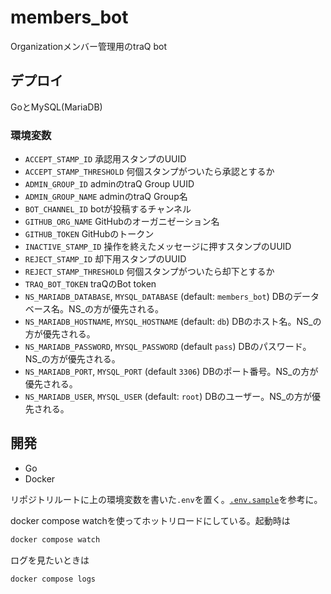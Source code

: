 # members_bot

Organizationメンバー管理用のtraQ bot

## デプロイ

GoとMySQL(MariaDB)

### 環境変数

- `ACCEPT_STAMP_ID` 承認用スタンプのUUID
- `ACCEPT_STAMP_THRESHOLD` 何個スタンプがついたら承認とするか
- `ADMIN_GROUP_ID` adminのtraQ Group UUID
- `ADMIN_GROUP_NAME` adminのtraQ Group名
- `BOT_CHANNEL_ID` botが投稿するチャンネル
- `GITHUB_ORG_NAME` GitHubのオーガニゼーション名
- `GITHUB_TOKEN` GitHubのトークン
- `INACTIVE_STAMP_ID` 操作を終えたメッセージに押すスタンプのUUID
- `REJECT_STAMP_ID` 却下用スタンプのUUID
- `REJECT_STAMP_THRESHOLD` 何個スタンプがついたら却下とするか
- `TRAQ_BOT_TOKEN` traQのBot token
- `NS_MARIADB_DATABASE`, `MYSQL_DATABASE` (default: `members_bot`) DBのデータベース名。NS_の方が優先される。
- `NS_MARIADB_HOSTNAME`, `MYSQL_HOSTNAME` (default: `db`) DBのホスト名。NS_の方が優先される。
- `NS_MARIADB_PASSWORD`, `MYSQL_PASSWORD` (default `pass`) DBのパスワード。NS_の方が優先される。
- `NS_MARIADB_PORT`, `MYSQL_PORT` (default `3306`) DBのポート番号。NS_の方が優先される。
- `NS_MARIADB_USER`, `MYSQL_USER` (default: `root`) DBのユーザー。NS_の方が優先される。

## 開発

- Go
- Docker

リポジトリルートに上の環境変数を書いた`.env`を置く。[`.env.sample`](./.env.sample)を参考に。

docker compose watchを使ってホットリロードにしている。起動時は

```sh
docker compose watch
```

ログを見たいときは

```sh
docker compose logs
```
